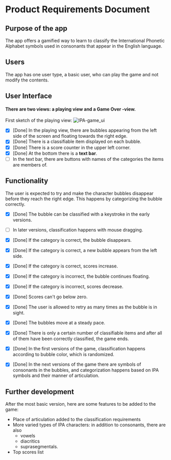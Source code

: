 # Product Requirements Document

## Purpose of the app
The app offers a gamified way to learn to classify the International Phonetic Alphabet symbols used in consonants that appear in the English language.

## Users
The app has one user type, a basic user, who can play the game and not modify the contents.

## User Interface
#### There are two views: a playing view and a Game Over -view.

First sketch of the playing view:
![IPA-game_ui](https://user-images.githubusercontent.com/40118812/112819372-3346d280-908d-11eb-8f7b-9a0442a7f18c.png)

- [x] [Done] In the playing view, there are bubbles appearing from the left side of the screen and floating towards the right edge.
- [x] [Done] There is a classifiable item displayed on each bubble.
- [x] [Done] There is a score counter in the upper left corner.
- [x] [Done] At the bottom there is a **text bar**.
- [ ] In the text bar, there are buttons with names of the categories the items are members of.

## Functionality
The user is expected to try and make the character bubbles disappear before they reach the right edge. This happens by categorizing the bubble correctly.
- [x] [Done] The bubble can be classified with a keystroke in the early versions.
- [ ] In later versions, classification happens with mouse dragging.
- [x] [Done] If the category is correct, the bubble disappears.
- [x] [Done] If the category is correct, a new bubble appears from the left side.
- [x] [Done] If the category is correct, scores increase.
- [x] [Done] If the category is incorrect, the bubble continues floating.
- [x] [Done] If the category is incorrect, scores decrease.
- [x] [Done] Scores can't go below zero.
- [x] [Done] The user is allowed to retry as many times as the bubble is in sight.

- [x] [Done] The bubbles move at a steady pace. 
- [x] [Done] There is only a certain number of classifiable items and after all of them have been correctly classified, the game ends.
- [x] [Done] In the first versions of the game, classification happens according to bubble color, which is randomized.
- [x] [Done] In the next versions of the game there are symbols of consonants in the bubbles, and categorization happens based on IPA symbols and their manner of articulation.

## Further development
After the most basic version, here are some features to be added to the game:
- Place of articulation added to the classification requirements
- More varied types of IPA characters: in addition to consonants, there are also 
  - vowels
  - diacritics
  - suprasegmentals.
- Top scores list
